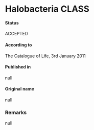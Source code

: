 Halobacteria CLASS
=======

#### Status
ACCEPTED

#### According to
The Catalogue of Life, 3rd January 2011

#### Published in
null

#### Original name
null

### Remarks
null